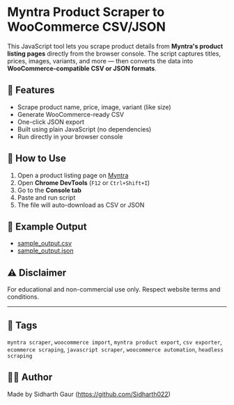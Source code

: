 # Myntra Product Scraper to WooCommerce CSV/JSON

This JavaScript tool lets you scrape product details from **Myntra's product listing pages** directly from the browser console. The script captures titles, prices, images, variants, and more — then converts the data into **WooCommerce-compatible CSV or JSON formats**.

## 🔧 Features
- Scrape product name, price, image, variant (like size)
- Generate WooCommerce-ready CSV
- One-click JSON export
- Built using plain JavaScript (no dependencies)
- Run directly in your browser console

## 📌 How to Use
1. Open a product listing page on [Myntra](https://www.myntra.com)
2. Open **Chrome DevTools** (`F12` or `Ctrl+Shift+I`)
3. Go to the **Console tab**
4. Paste and run  script
5. The file will auto-download as CSV or JSON

## 📁 Example Output
- [sample_output.csv](./sample_output.csv)
- [sample_output.json](./json-preview)

## ⚠️ Disclaimer
For educational and non-commercial use only. Respect website terms and conditions.

---

## 📌 Tags
`myntra scraper`, `woocommerce import`, `myntra product export`, `csv exporter`, `ecommerce scraping`, `javascript scraper`, `woocommerce automation`, `headless scraping`

## 👨‍💻 Author
Made by Sidharth Gaur (https://github.com/Sidharth022)
